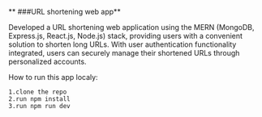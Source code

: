 ** ###URL shortening web app**

Developed a URL shortening web application using the MERN (MongoDB, Express.js, React.js, Node.js) stack, providing users with a convenient solution to shorten long URLs. With user authentication functionality integrated, users can securely manage their shortened URLs through personalized accounts.

How to run this app localy:

```
1.clone the repo
2.run npm install
3.run npm run dev

```
